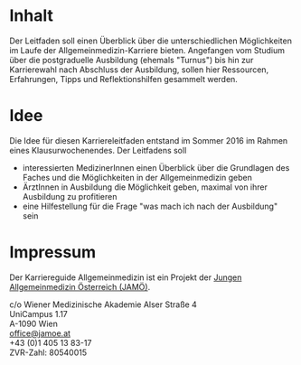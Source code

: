 

# Inhalt
Der Leitfaden soll einen Überblick über die unterschiedlichen Möglichkeiten im Laufe der Allgemeinmedizin-Karriere bieten. Angefangen vom Studium über die postgraduelle Ausbildung (ehemals "Turnus") bis hin zur Karrierewahl nach Abschluss der Ausbildung, sollen hier Ressourcen, Erfahrungen, Tipps und Reflektionshilfen gesammelt werden.
# Idee
Die Idee für diesen Karriereleitfaden entstand im Sommer 2016 im Rahmen eines Klausurwochenendes. Der Leitfadens soll
- interessierten MedizinerInnen einen Überblick über die Grundlagen des Faches und die Möglichkeiten in der Allgemeinmedizin geben
- ÄrztInnen in Ausbildung die Möglichkeit geben, maximal von ihrer Ausbildung zu profitieren
- eine Hilfestellung für die Frage "was mach ich nach der Ausbildung" sein

# Impressum
Der Karriereguide Allgemeinmedizin ist ein Projekt der [Jungen Allgemeinmedizin Österreich (JAMÖ)](https://jamoe.at).

c/o Wiener Medizinische Akademie Alser Straße 4   
UniCampus 1.17   
A-1090 Wien   
[office@jamoe.at](mailto:office@jamoe.at)   
+43 (0)1 405 13 83-17   
ZVR-Zahl: 80540015


